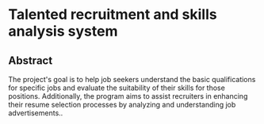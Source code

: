 # Talented recruitment and skills analysis system

## Abstract
 The project's goal is to help job seekers understand the 
basic qualifications for specific jobs and evaluate the 
suitability of their skills for those positions. Additionally, the 
program aims to assist recruiters in enhancing their resume 
selection processes by analyzing and understanding job 
advertisements..
